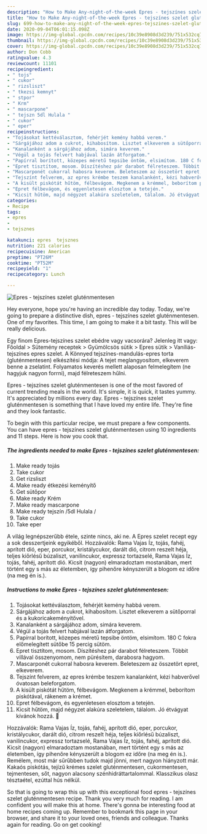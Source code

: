 ```yaml
---
description: "How to Make Any-night-of-the-week Epres - tejszínes szelet gluténmentesen"
title: "How to Make Any-night-of-the-week Epres - tejszínes szelet gluténmentesen"
slug: 699-how-to-make-any-night-of-the-week-epres-tejszines-szelet-glutenmentesen
date: 2020-09-04T06:01:15.098Z
image: https://img-global.cpcdn.com/recipes/10c39e8908d3d239/751x532cq70/epres-tejszines-szelet-glutenmentesen-recept-foto.jpg
thumbnail: https://img-global.cpcdn.com/recipes/10c39e8908d3d239/751x532cq70/epres-tejszines-szelet-glutenmentesen-recept-foto.jpg
cover: https://img-global.cpcdn.com/recipes/10c39e8908d3d239/751x532cq70/epres-tejszines-szelet-glutenmentesen-recept-foto.jpg
author: Don Cobb
ratingvalue: 4.3
reviewcount: 11101
recipeingredient:
- " tojs"
- " cukor"
- " rizsliszt"
- " tkezsi kemnyt"
- " stpor"
- " Krm"
- " mascarpone"
- " tejszn 5dl Hulala "
- " cukor"
- " eper"
recipeinstructions:
- "Tojásokat kettéválasztom, fehérjét kemény habbá verem."
- "Sárgájához adom a cukrot, kihabosítom. Lisztet elkeverem a sütőporral és a kukoricakeményítővel."
- "Kanalanként a sárgájához adom, simára keverem."
- "Végül a tojás felvert habjával lazán átforgatom."
- "Papírral borított, közepes méretű tepsibe öntöm, elsimítom. 180 C fokra előmelegített sütőbe 15 percig sütöm."
- "Epret tisztítom, mosom. Díszítéshez pár darabot félreteszem. Többit villával összenyomom, nem pürésítem, darabosra hagyom."
- "Mascarponét cukorral habosra keverem. Beleteszem az összetört epret, elkeverem."
- "Tejszínt felverem, az epres krémbe teszem kanalanként, kézi habverővel óvatosan beleforgatom."
- "A kisült piskótát hűtöm, félbevágom. Megkenem a krémmel, beborítom piskótával, rákenem a krémet."
- "Epret félbevágom, és egyenletesen elosztom a tetején."
- "Kicsit hűtöm, majd négyzet alakúra szeletelem, tálalom. Jó étvágyat kívánok hozzá. 🙂"
categories:
- Recipe
tags:
- epres
- 
- tejsznes

katakunci: epres  tejsznes 
nutrition: 221 calories
recipecuisine: American
preptime: "PT26M"
cooktime: "PT52M"
recipeyield: "1"
recipecategory: Lunch

---
```



![Epres - tejszínes szelet gluténmentesen](https://img-global.cpcdn.com/recipes/10c39e8908d3d239/751x532cq70/epres-tejszines-szelet-glutenmentesen-recept-foto.jpg)

Hey everyone, hope you're having an incredible day today. Today, we're going to prepare a distinctive dish, epres - tejszínes szelet gluténmentesen. One of my favorites. This time, I am going to make it a bit tasty. This will be really delicious.

Egy finom Epres-tejszínes szelet ebédre vagy vacsorára? Jelenleg itt vagy: Főoldal &gt; Sütemény receptek &gt; Gyümölcsös sütik &gt; Epres sütik &gt; Vaníliás-tejszínes epres szelet. A Könnyed tejszínes-mandulás-epres torta (gluténmentesen) elkészítési módja: A tejet meglangyosítom, elkeverem benne a zselatint. Folyamatos keverés mellett alaposan felmelegítem (ne hagyjuk nagyon forrni), majd félreteszem hűlni.

Epres - tejszínes szelet gluténmentesen is one of the most favored of current trending meals in the world. It's simple, it is quick, it tastes yummy. It's appreciated by millions every day. Epres - tejszínes szelet gluténmentesen is something that I have loved my entire life. They're fine and they look fantastic.


To begin with this particular recipe, we must prepare a few components. You can have epres - tejszínes szelet gluténmentesen using 10 ingredients and 11 steps. Here is how you cook that.

<!--inarticleads1-->

##### The ingredients needed to make Epres - tejszínes szelet gluténmentesen:

1. Make ready  tojás
1. Take  cukor
1. Get  rizsliszt
1. Make ready  étkezési keményítő
1. Get  sütőpor
1. Make ready  Krém
1. Make ready  mascarpone
1. Make ready  tejszín /5dl Hulala /
1. Take  cukor
1. Take  eper


A világ legnépszerűbb étele, szinte nincs, aki ne. A Epres szelet recept egy a sok desszertjeink egyikéből. Hozzávalók: Rama Vajas Íz, tojás, fahéj, aprított dió, eper, porcukor, kristálycukor, darált dió, citrom reszelt héja, teljes kiőrlésű búzaliszt, vanilincukor, expressz tortazselé, Rama Vajas Íz, tojás, fahéj, aprított dió. Kicsit (nagyon) elmaradoztam mostanában, mert történt egy s más az életemben, így pihenőre kényszerült a blogom ez időre (na meg én is.). 

<!--inarticleads2-->

##### Instructions to make Epres - tejszínes szelet gluténmentesen:

1. Tojásokat kettéválasztom, fehérjét kemény habbá verem.
1. Sárgájához adom a cukrot, kihabosítom. Lisztet elkeverem a sütőporral és a kukoricakeményítővel.
1. Kanalanként a sárgájához adom, simára keverem.
1. Végül a tojás felvert habjával lazán átforgatom.
1. Papírral borított, közepes méretű tepsibe öntöm, elsimítom. 180 C fokra előmelegített sütőbe 15 percig sütöm.
1. Epret tisztítom, mosom. Díszítéshez pár darabot félreteszem. Többit villával összenyomom, nem pürésítem, darabosra hagyom.
1. Mascarponét cukorral habosra keverem. Beleteszem az összetört epret, elkeverem.
1. Tejszínt felverem, az epres krémbe teszem kanalanként, kézi habverővel óvatosan beleforgatom.
1. A kisült piskótát hűtöm, félbevágom. Megkenem a krémmel, beborítom piskótával, rákenem a krémet.
1. Epret félbevágom, és egyenletesen elosztom a tetején.
1. Kicsit hűtöm, majd négyzet alakúra szeletelem, tálalom. Jó étvágyat kívánok hozzá. 🙂


Hozzávalók: Rama Vajas Íz, tojás, fahéj, aprított dió, eper, porcukor, kristálycukor, darált dió, citrom reszelt héja, teljes kiőrlésű búzaliszt, vanilincukor, expressz tortazselé, Rama Vajas Íz, tojás, fahéj, aprított dió. Kicsit (nagyon) elmaradoztam mostanában, mert történt egy s más az életemben, így pihenőre kényszerült a blogom ez időre (na meg én is.). Remélem, most már sűrűbben tudok majd jönni, mert nagyon hiányzott már. Kakaós piskótás, tejízű krémes szelet gluténmentesen, cukormentesen, tejmentesen, sőt, nagyon alacsony szénhidráttartalommal. Klasszikus olasz tésztaétel, ezúttal hús nélkül. 

So that is going to wrap this up with this exceptional food epres - tejszínes szelet gluténmentesen recipe. Thank you very much for reading. I am confident you will make this at home. There's gonna be interesting food at home recipes coming up. Remember to bookmark this page in your browser, and share it to your loved ones, friends and colleague. Thanks again for reading. Go on get cooking!
